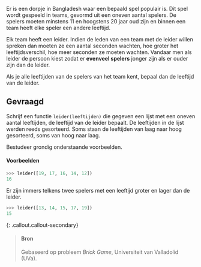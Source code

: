 Er is een dorpje in Bangladesh waar een bepaald spel populair is. Dit spel wordt gespeeld in teams, gevormd uit een oneven aantal spelers. De spelers moeten minstens 11 en hoogstens 20 jaar oud zijn en binnen een team heeft elke speler een andere leeftijd.

Elk team heeft een leider. Indien de leden van een team met de leider willen spreken dan moeten ze een aantal seconden wachten, hoe groter het leeftijdsverschil, hoe meer seconden ze moeten wachten. Vandaar men als leider de persoon kiest zodat er **evenveel spelers** jonger zijn als er ouder zijn dan de leider.

Als je alle leeftijden van de spelers van het team kent, bepaal dan de leeftijd van de leider.

## Gevraagd

Schrijf een functie `leider(leeftijden)` die gegeven een lijst met een oneven aantal leeftijden, de leeftijd van de leider bepaalt. De leeftijden in de lijst werden reeds gesorteerd. Soms staan de leeftijden van laag naar hoog gesorteerd, soms van hoog naar laag. 

Bestudeer grondig onderstaande voorbeelden.

#### Voorbeelden

```python
>>> leider([19, 17, 16, 14, 12])
16
```
Er zijn immers telkens twee spelers met een leeftijd groter en lager dan de leider.

```python
>>> leider([13, 14, 15, 17, 19])
15
```

{: .callout.callout-secondary}
>#### Bron
> Gebaseerd op probleem *Brick Game*, Universiteit van Valladolid (UVa). 

